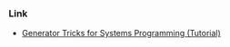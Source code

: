 ### Link
- [Generator Tricks for Systems Programming (Tutorial)](https://github.com/dabeaz/generators)